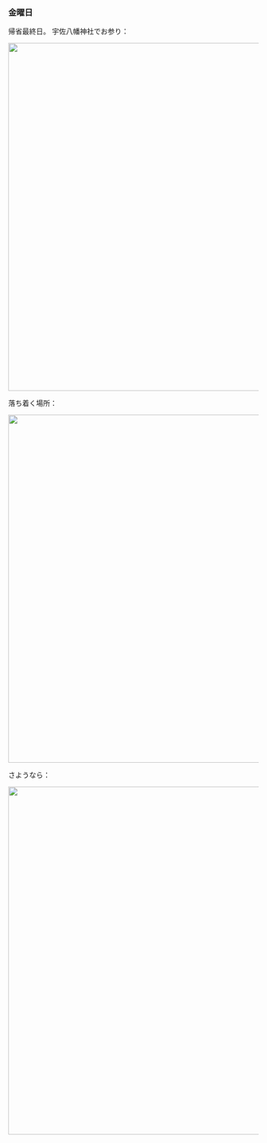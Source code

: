### 金曜日

帰省最終日。
宇佐八幡神社でお参り：

<img src="https://i.imgur.com/ABv9wiM.jpeg" width="700">

落ち着く場所：

<img src="https://i.imgur.com/CiaOv34.jpeg" width="700">

さようなら：

<img src="https://i.imgur.com/auoie8m.jpeg" width="700">
